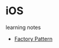 # iOS

learning notes

* [Factory Pattern](https://github.com/YIshihara11201/iOS/blob/main/Factory%20Pattern/FactoryPattern.md)
